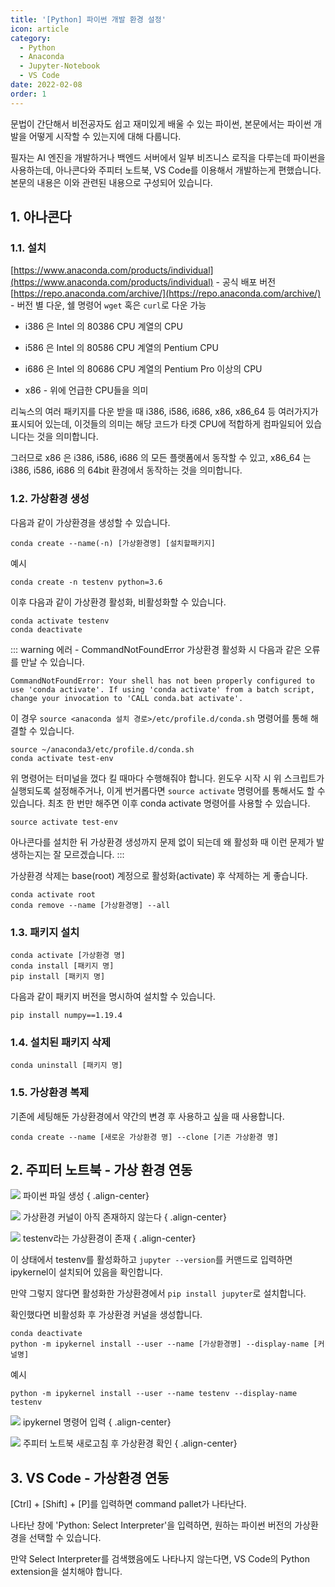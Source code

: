 ```yaml
---
title: '[Python] 파이썬 개발 환경 설정'
icon: article
category:
  - Python
  - Anaconda
  - Jupyter-Notebook
  - VS Code
date: 2022-02-08
order: 1
---
```


문법이 간단해서 비전공자도 쉽고 재미있게 배울 수 있는 파이썬, 본문에서는 파이썬 개발을 어떻게 시작할 수 있는지에 대해 다룹니다.

필자는 AI 엔진을 개발하거나 백엔드 서버에서 일부 비즈니스 로직을 다루는데 파이썬을 사용하는데, 아나콘다와 주피터 노트북, VS Code를 이용해서 개발하는게 편했습니다. 본문의 내용은 이와 관련된 내용으로 구성되어 있습니다.

## 1. 아나콘다
### 1.1. 설치
[https://www.anaconda.com/products/individual](https://www.anaconda.com/products/individual) - 공식 배포 버전<br>
[https://repo.anaconda.com/archive/](https://repo.anaconda.com/archive/) - 버전 별 다운, 쉘 명령어 `wget` 혹은 `curl`로 다운 가능


- i386 은 Intel 의 80386 CPU 계열의 CPU
- i586 은 Intel 의 80586 CPU 계열의 Pentium CPU
- i686 은 Intel 의 80686 CPU 계열의 Pentium Pro 이상의 CPU

- x86 - 위에 언급한 CPU들을 의미

리눅스의 여러 패키지를 다운 받을 때 i386, i586, i686, x86, x86_64 등 여러가지가 표시되어 있는데, 이것들의 의미는 해당 코드가 타겟 CPU에 적합하게 컴파일되어 있습니다는 것을 의미합니다.

그러므로 x86 은 i386, i586, i686 의 모든 플랫폼에서 동작할 수 있고, x86_64 는 i386, i586, i686 의 64bit 환경에서 동작하는 것을 의미합니다.

### 1.2. 가상환경 생성
다음과 같이 가상환경을 생성할 수 있습니다.

```:no-line-numbers
conda create --name(-n) [가상환경명] [설치할패키지]
```

예시

```:no-line-numbers
conda create -n testenv python=3.6
```

이후 다음과 같이 가상환경 활성화, 비활성화할 수 있습니다.

```:no-line-numbers
conda activate testenv
conda deactivate
```

::: warning 에러 - CommandNotFoundError
가상환경 활성화 시 다음과 같은 오류를 만날 수 있습니다.

```:no-line-numbers
CommandNotFoundError: Your shell has not been properly configured to use 'conda activate'. If using 'conda activate' from a batch script, change your invocation to 'CALL conda.bat activate'.
```

이 경우 `source <anaconda 설치 경로>/etc/profile.d/conda.sh` 명령어를 통해 해결할 수 있습니다.

```:no-line-numbers
source ~/anaconda3/etc/profile.d/conda.sh
conda activate test-env
```

위 명령어는 터미널을 껐다 킬 때마다 수행해줘야 합니다. 윈도우 시작 시 위 스크립트가 실행되도록 설정해주거나, 이게 번거롭다면 `source activate` 명령어를 통해서도 할 수 있습니다. 최초 한 번만 해주면 이후 conda activate 명령어를 사용할 수 있습니다.

```:no-line-numbers
source activate test-env
```

아나콘다를 설치한 뒤 가상환경 생성까지 문제 없이 되는데 왜 활성화 때 이런 문제가 발생하는지는 잘 모르겠습니다.
:::

가상환경 삭제는 base(root) 계정으로 활성화(activate) 후 삭제하는 게 좋습니다.

```:no-line-numbers
conda activate root
conda remove --name [가상환경명] --all
```

### 1.3. 패키지 설치
```:no-line-numbers
conda activate [가상환경 명]
conda install [패키지 명]
pip install [패키지 명]
```

다음과 같이 패키지 버전을 명시하여 설치할 수 있습니다.

```:no-line-numbers
pip install numpy==1.19.4
```

### 1.4. 설치된 패키지 삭제
```:no-line-numbers
conda uninstall [패키지 명]
```

### 1.5. 가상환경 복제
기존에 세팅해둔 가상환경에서 약간의 변경 후 사용하고 싶을 때 사용합니다.

```:no-line-numbers
conda create --name [새로운 가상환경 명] --clone [기존 가상환경 명]
```

## 2. 주피터 노트북 - 가상 환경 연동

![](https://drive.google.com/uc?export=view&id=1FdSXpvQKyCVjyo5JKjEeqNqTCz7RaLVY)
파이썬 파일 생성
{ .align-center}

![](https://drive.google.com/uc?export=view&id=1Z-Qq12cfMYxzpejDN9R4MvuoknsLfbQr)
가상환경 커널이 아직 존재하지 않는다
{ .align-center}

![](https://drive.google.com/uc?export=view&id=1EEiCy2I6G3qhx8HQ5L7uDEPnPpgxCLqD)
testenv라는 가상환경이 존재
{ .align-center}


이 상태에서 testenv를 활성화하고 `jupyter --version`를 커맨드로 입력하면 ipykernel이 설치되어 있음을 확인합니다.


만약 그렇지 않다면 활성화한 가상환경에서 `pip install jupyter`로 설치합니다.


확인했다면 비활성화 후 가상환경 커널을 생성합니다.

```:no-line-numbers
conda deactivate
python -m ipykernel install --user --name [가상환경명] --display-name [커널명]
```

예시

```:no-line-numbers
python -m ipykernel install --user --name testenv --display-name testenv
```

![](https://drive.google.com/uc?export=view&id=1L2cEAmqzgJhX4aGE1bOBYjb4ef8W70yP)
ipykernel 명령어 입력
{ .align-center}

![](https://drive.google.com/uc?export=view&id=1jvQqaTjcTknZVBo140tkSC01srO4EaUr)
주피터 노트북 새로고침 후 가상환경 확인
{ .align-center}

## 3. VS Code - 가상환경 연동
[Ctrl] + [Shift] + [P]를 입력하면 command pallet가 나타난다.

나타난 창에 'Python: Select Interpreter'을 입력하면, 원하는 파이썬 버전의 가상환경을 선택할 수 있습니다.

만약 Select Interpreter를 검색했음에도 나타나지 않는다면, VS Code의 Python extension을 설치해야 합니다.
